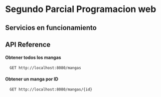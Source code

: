 # Segundo Parcial Programacion web

## Servicios en funcionamiento



## API Reference

#### Obtener todos los mangas

```http
  GET http://localhost:8080/mangas
```

#### Obtener un manga por ID

```http
  GET http://localhost:8080/mangas/{id}
```

